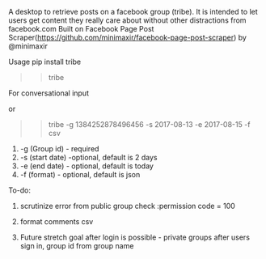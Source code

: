 A desktop to retrieve posts on a facebook group (tribe).
It is intended to let users get content they really care about without other distractions from facebook.com
Built on Facebook Page Post Scraper(https://github.com/minimaxir/facebook-page-post-scraper) by @minimaxir

Usage
pip install tribe

>> tribe

For conversational input

or

>>tribe -g 1384252878496456 -s 2017-08-13 -e 2017-08-15 -f csv


1) -g (Group id) - required
2) -s (start date) -optional, default is 2 days
3) -e (end date) - optional, default is today
4) -f (format) - optional, default is json



To-do:
1) scrutinize error from public group check :permission code = 100
2) format comments csv

3) Future stretch goal after login is possible - private groups after users sign in, group id from group name


